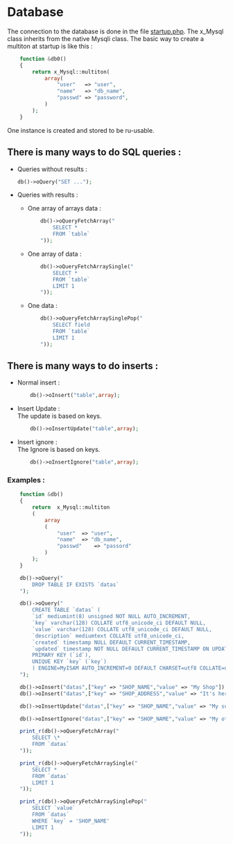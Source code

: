 # Database

The connection to the database is done in the file [startup.php](startup.php).
The x_Mysql class inherits from the native Mysqli class.
The basic way to create a multiton at startup is like this :

```php
    function &db0()
    {
        return x_Mysql::multiton(
            array(
                "user"   => "user",
                "name"   => "db_name",
                "passwd" => "password",
            )
        );
    }
```

One instance is created and stored to be ru-usable.

## There is many ways to do SQL queries :

- Queries without results :
  ```php
  db()->oQuery("SET ...");
  ```
- Queries with results :

  - One array of arrays data :
    ```php
        db()->oQueryFetchArray("
            SELECT *
            FROM `table`
        "));
    ```
  - One array of data :
    ```php
        db()->oQueryFetchArraySingle("
            SELECT *
            FROM `table`
            LIMIT 1
        "));
    ```
  - One data :

    ```php
        db()->oQueryFetchArraySinglePop("
            SELECT field
            FROM `table`
            LIMIT 1
        "));
    ```

## There is many ways to do inserts :

- Normal insert :
  ```php
      db()->oInsert("table",array);
  ```
- Insert Update :
  <br>
  The update is based on keys.
  ```php
      db()->oInsertUpdate("table",array);
  ```
- Insert ignore :
  <br>
  The Ignore is based on keys.

  ```php
      db()->oInsertIgnore("table",array);
  ```

### Examples :

```php
    function &db()
    {
        return	x_Mysql::multiton
        (
            array
            (
                "user" 	=> "user",
                "name"	=> "db_name",
                "passwd" 	=> "passord"
            )
        );
    }

    db()->oQuery("
        DROP TABLE IF EXISTS `datas`
    ");

    db()->oQuery("
        CREATE TABLE `datas` (
        `id` mediumint(8) unsigned NOT NULL AUTO_INCREMENT,
        `key` varchar(128) COLLATE utf8_unicode_ci DEFAULT NULL,
        `value` varchar(128) COLLATE utf8_unicode_ci DEFAULT NULL,
        `description` mediumtext COLLATE utf8_unicode_ci,
        `created` timestamp NULL DEFAULT CURRENT_TIMESTAMP,
        `updated` timestamp NOT NULL DEFAULT CURRENT_TIMESTAMP ON UPDATE CURRENT_TIMESTAMP,
        PRIMARY KEY (`id`),
        UNIQUE KEY `key` (`key`)
        ) ENGINE=MyISAM AUTO_INCREMENT=0 DEFAULT CHARSET=utf8 COLLATE=utf8_unicode_ci
    ");

    db()->oInsert("datas",["key" => "SHOP_NAME","value" => "My Shop"]);
    db()->oInsert("datas",["key" => "SHOP_ADDRESS","value" => "It's here"]);

    db()->oInsertUpdate("datas",["key" => "SHOP_NAME","value" => "My super Shop"]);

    db()->oInsertIgnore("datas",["key" => "SHOP_NAME","value" => "My other Shop"]);

    print_r(db()->oQueryFetchArray("
        SELECT \*
        FROM `datas`
    "));

    print_r(db()->oQueryFetchArraySingle("
        SELECT *
        FROM `datas`
        LIMIT 1
    "));

    print_r(db()->oQueryFetchArraySinglePop("
        SELECT `value`
        FROM `datas`
        WHERE `key` = 'SHOP_NAME'
        LIMIT 1
    "));
```